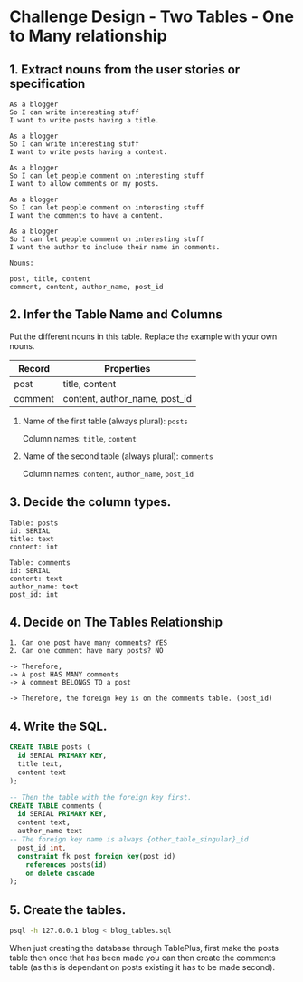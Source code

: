 # Challenge Design - Two Tables - One to Many relationship

## 1. Extract nouns from the user stories or specification

```
As a blogger
So I can write interesting stuff
I want to write posts having a title.

As a blogger
So I can write interesting stuff
I want to write posts having a content.

As a blogger
So I can let people comment on interesting stuff
I want to allow comments on my posts.

As a blogger
So I can let people comment on interesting stuff
I want the comments to have a content.

As a blogger
So I can let people comment on interesting stuff
I want the author to include their name in comments.
```

```
Nouns:

post, title, content
comment, content, author_name, post_id
```

## 2. Infer the Table Name and Columns

Put the different nouns in this table. Replace the example with your own nouns.

| Record                | Properties                   |
| --------------------- | ---------------------------  |
| post                  | title, content
| comment               | content, author_name, post_id

1. Name of the first table (always plural): `posts` 

    Column names: `title`, `content`

2. Name of the second table (always plural): `comments` 

    Column names: `content`, `author_name`, `post_id`

## 3. Decide the column types.

```
Table: posts
id: SERIAL
title: text
content: int

Table: comments
id: SERIAL
content: text
author_name: text
post_id: int

```

## 4. Decide on The Tables Relationship

```
1. Can one post have many comments? YES
2. Can one comment have many posts? NO

-> Therefore,
-> A post HAS MANY comments
-> A comment BELONGS TO a post

-> Therefore, the foreign key is on the comments table. (post_id)
```

## 4. Write the SQL.

```sql
CREATE TABLE posts (
  id SERIAL PRIMARY KEY,
  title text,
  content text
);

-- Then the table with the foreign key first.
CREATE TABLE comments (
  id SERIAL PRIMARY KEY,
  content text,
  author_name text
-- The foreign key name is always {other_table_singular}_id
  post_id int,
  constraint fk_post foreign key(post_id)
    references posts(id)
    on delete cascade
);

```

## 5. Create the tables.

```bash
psql -h 127.0.0.1 blog < blog_tables.sql
```

When just creating the database through TablePlus, first make the posts table then once that has been made you can then create the comments table (as this is dependant on posts existing it has to be made second).
